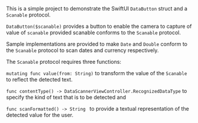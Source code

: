 This is a simple project to demonstrate the SwiftUI `DataButton` struct and a `Scanable` protocol.

`DataButton($scanable)`  provides a button to enable the camera to capture of value of `scanable` provided scanable conforms to the
`Scanable` protocol.

Sample implementations are provided to make `Date` and `Double` conform to the `Scanable`   protocol to scan dates and currency respectively.

The `Scanable` protocol requires three functions:

`mutating func value(from: String)`  to transform the value of the `Scanable` to reflect the detected text.

`func contentType() -> DataScannerViewController.RecognizedDataType` to specify the kind of text that is to be detected and

`func scanFormatted() -> String ` to provide a textual representation of the detected value for the user.

